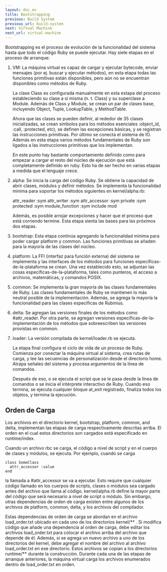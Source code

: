 ```yaml
---
layout: doc_es
title: Bootstrapping
previous: Build System
previous_url: build-system
next: Virtual Machine
next_url: virtual-machine
---
```


Bootstrapping es el proceso de evolución de la funcionalidad del sistema
hasta que todo el código Ruby se puede ejecutar. Hay siete etapas en
el proceso de arranque:

  1. VM: La máquina virtual es capaz de cargar y ejecutar bytecode,
     enviar mensajes (por ej. buscar y ejecutar métodos), en esta
     etapa todas las funciones primitivas están disponibles, pero aún
     no se encuentran disponibles como métodos de Ruby.

     La clase Class es configurada manualmente en esta estapa del proceso
     estableciendo su clase a sí misma (n. t. Class) y su superclase a
     Module. Además de Class y Module, se crean un par de clases base,
     incluyendo Object, Tuple, LookupTable, y MethodTable.

     Ahora que las clases se pueden definir, al rededor de 35 clases
     inicializadas, se crean símbolos para los métodos esenciales
     :object_id, :call, :protected, etc), se definen las excepciones
     básicas, y se registran las instrucciones primitivas. Por último se conecta
     el sistema de IO. Además en esta etapa varios métodos
     fundamentales de Ruby son ligados a las instrucciones primitivas
     que los implementan.

     En este punto hay bastante comportamiento definido como para empezar a
     cargar el resto del núcleo de ejecución que está completamente definido en
     ruby. Esto ha de ser hecho en varias etapas a medida que el lenguaje crece.


  2. alpha: Se inicia la carga del código Ruby. Se obtiene la capacidad de abrir
     clases, módulos y definir métodos. Se implementa la funcionalidad mínima
     para soportar los métodos siguientes en kernel/alpha.rb:

       attr_reader :sym
       attr_writer :sym
       attr_accessor :sym
       private :sym
       protected :sym
       module_function :sym
       include mod

     Además, es posible arrojar excepciones y hacer que el proceso que
     está corriendo termine. Esta etapa sienta las bases para las próximos dos
     etapas.

  3. bootstrap: Esta etapa continúa agregando la funcionalidad mínima para
     poder cargar platform y common. Las funciones primitivas se añaden
     para la mayoría de las clases del núcleo.

  4. platform: La FFI (interfaz para función externa) del sistema se
     implementa y las interfaces de los métodos para funciones
     específicas-de-la-plataforma se crean. Una vez establecido esto,
     se adjuntan las cosas específicas-de-la-plataforma, tales como punteros,
     el acceso a archivos, matemáticas, y comandos POSIX.

  5. common: Se implementa la gran mayoría de las clases fundamentales
     de Ruby. Las clases fundamentales de Ruby se mantienen lo
     más neutral posible de la implementación. Además, se agrega
     la mayoría la funcionalidad para las clases específicas de Rubinius.

  6. delta: Se agregan las versiones finales de los métodos como #attr_reader.
     Por otra parte, se agregan versiones específicas-de-la-implementación
     de los métodos que sobreescriben las versiones provistas en common.

  7. loader: La versión compilada de kernel/loader.rb se ejecuta.

     La etapa final configura el ciclo de vida de un proceso de Ruby.
     Comienza por conectar la máquina virtual al sistema, crea rutas de carga,
     y lee las secuencias de personalización desde el directorio home.
     Atrapa señales del sistema y procesa argumentos de la línea de comandos.

     Después de eso, o se ejecuta el script que se le pasa desde la
     línea de comandos o se inicia el intérprete interactivo de Ruby. Cuando
     eso termina, se ejecuta cualquier bloque at_exit registrado, finaliza
     todos los objetos, y termina la ejecución.


## Orden de Carga

Los archivos en el directorio kernel, bootstrap, platform, common, and delta,
implementan las etapas de carga respectivamente descritas arriba. El orden
en el cual estos directorios son cargados está especificado en runtime/index.

Cuando un archivo rbc se carga, el código a nivel de script y
en el cuerpo de clases y módulos, se ejecuta. Por ejemplo, cuando se carga

    class SomeClass
      attr_accessor :value
    end

la llamada a #attr_accessor se va a ejecutar. Esto require que cualquier
código llamado en los cuerpos de scripts, clases o módulos sea cargado
antes del archivo que llama al código.
kernel/alpha.rb define la mayor parte del código que será necesario a nivel
de script o módulo. Sin embargo, otras dependencias de orden de carga
existen entre algunos de los archivos de platform, common, delta, y los archivos del compilador.

Estas dependencias de orden de carga se abordan en el archivo
load_order.txt ubicado en cada uno de los directorios kernel/\*\* . Si modifica
código que añade una dependencia al orden de carga, debe editar los archivos
load_order.txt para colocar el archivo arriba del archivo que depende
de él. Además, si se agrega un nuevo archivo a uno de los directorios
del kernel, debe agregar el nombre del archivo al archivo load_order.txt en
ese directorio. Estos archivos se copian a los directorios runtime/\*\* durante
la construcción. Durante cada una de las etapas de arranque anteriores, la máquina
virtual carga los archivos enumerados dentro de load_order.txt en orden.
